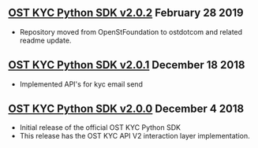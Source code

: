 
[OST KYC Python SDK v2.0.2](https://github.com/ostdotcom/ost-kyc-sdk-python/tree/v2.0.2) February 28 2019
---

* Repository moved from OpenStFoundation to ostdotcom and related readme update.


[OST KYC Python SDK v2.0.1](https://github.com/ostdotcom/ost-kyc-sdk-python/tree/v2.0.1) December 18 2018
---

* Implemented API's for kyc email send

[OST KYC Python SDK v2.0.0](https://github.com/ostdotcom/ost-kyc-sdk-python/tree/v2.0.0) December 4 2018
---

* Initial release of the official OST KYC Python SDK<br />
* This release has the OST KYC API V2 interaction layer implementation.